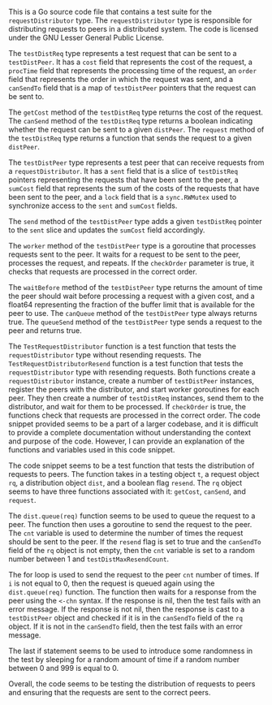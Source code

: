 This is a Go source code file that contains a test suite for the `requestDistributor` type. The `requestDistributor` type is responsible for distributing requests to peers in a distributed system. The code is licensed under the GNU Lesser General Public License.

The `testDistReq` type represents a test request that can be sent to a `testDistPeer`. It has a `cost` field that represents the cost of the request, a `procTime` field that represents the processing time of the request, an `order` field that represents the order in which the request was sent, and a `canSendTo` field that is a map of `testDistPeer` pointers that the request can be sent to.

The `getCost` method of the `testDistReq` type returns the cost of the request. The `canSend` method of the `testDistReq` type returns a boolean indicating whether the request can be sent to a given `distPeer`. The `request` method of the `testDistReq` type returns a function that sends the request to a given `distPeer`.

The `testDistPeer` type represents a test peer that can receive requests from a `requestDistributor`. It has a `sent` field that is a slice of `testDistReq` pointers representing the requests that have been sent to the peer, a `sumCost` field that represents the sum of the costs of the requests that have been sent to the peer, and a `lock` field that is a `sync.RWMutex` used to synchronize access to the `sent` and `sumCost` fields.

The `send` method of the `testDistPeer` type adds a given `testDistReq` pointer to the `sent` slice and updates the `sumCost` field accordingly.

The `worker` method of the `testDistPeer` type is a goroutine that processes requests sent to the peer. It waits for a request to be sent to the peer, processes the request, and repeats. If the `checkOrder` parameter is true, it checks that requests are processed in the correct order.

The `waitBefore` method of the `testDistPeer` type returns the amount of time the peer should wait before processing a request with a given cost, and a float64 representing the fraction of the buffer limit that is available for the peer to use. The `canQueue` method of the `testDistPeer` type always returns true. The `queueSend` method of the `testDistPeer` type sends a request to the peer and returns true.

The `TestRequestDistributor` function is a test function that tests the `requestDistributor` type without resending requests. The `TestRequestDistributorResend` function is a test function that tests the `requestDistributor` type with resending requests. Both functions create a `requestDistributor` instance, create a number of `testDistPeer` instances, register the peers with the distributor, and start worker goroutines for each peer. They then create a number of `testDistReq` instances, send them to the distributor, and wait for them to be processed. If `checkOrder` is true, the functions check that requests are processed in the correct order. The code snippet provided seems to be a part of a larger codebase, and it is difficult to provide a complete documentation without understanding the context and purpose of the code. However, I can provide an explanation of the functions and variables used in this code snippet.

The code snippet seems to be a test function that tests the distribution of requests to peers. The function takes in a testing object `t`, a request object `rq`, a distribution object `dist`, and a boolean flag `resend`. The `rq` object seems to have three functions associated with it: `getCost`, `canSend`, and `request`. 

The `dist.queue(req)` function seems to be used to queue the request to a peer. The function then uses a goroutine to send the request to the peer. The `cnt` variable is used to determine the number of times the request should be sent to the peer. If the `resend` flag is set to true and the `canSendTo` field of the `rq` object is not empty, then the `cnt` variable is set to a random number between 1 and `testDistMaxResendCount`. 

The for loop is used to send the request to the peer `cnt` number of times. If `i` is not equal to 0, then the request is queued again using the `dist.queue(req)` function. The function then waits for a response from the peer using the `<-chn` syntax. If the response is nil, then the test fails with an error message. If the response is not nil, then the response is cast to a `testDistPeer` object and checked if it is in the `canSendTo` field of the `rq` object. If it is not in the `canSendTo` field, then the test fails with an error message.

The last if statement seems to be used to introduce some randomness in the test by sleeping for a random amount of time if a random number between 0 and 999 is equal to 0.

Overall, the code seems to be testing the distribution of requests to peers and ensuring that the requests are sent to the correct peers.